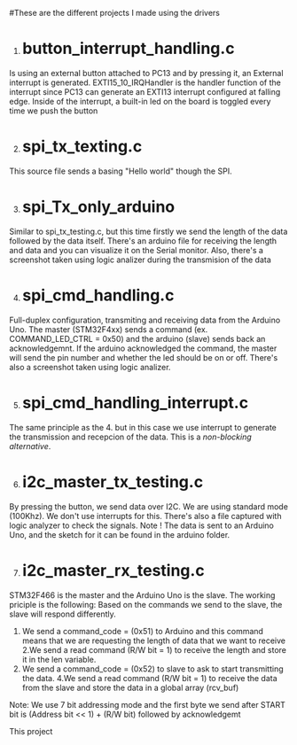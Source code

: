 #These are the different projects I made using the drivers

1. # button_interrupt_handling.c 
Is using an external button attached to PC13 and by pressing it, an External interrupt is generated. EXTI15_10_IRQHandler
is the handler function of the interrupt since PC13 can generate an EXTI13 interrupt configured at falling edge. Inside of the interrupt, a built-in 
led on the board is toggled every time we push the button

2. # spi_tx_texting.c

This source file sends a basing "Hello world" though the SPI.  

3. # spi_Tx_only_arduino

Similar to spi_tx_testing.c, but this time firstly we send the length of the data followed by the data itself. There's an arduino file for receiving 
the length and data and you can visualize it on the Serial monitor. Also, there's a screenshot taken using logic analizer during the transmision
of the data

4. # spi_cmd_handling.c

Full-duplex configuration, transmiting and receiving data from the Arduino Uno. The master (STM32F4xx) sends a command (ex. COMMAND_LED_CTRL = 0x50) 
and the arduino (slave) sends back an acknowledgemnt. If the arduino acknowledged the command, the master will send the pin number and whether the led should be on or off.
There's also a screenshot taken using logic analizer.

5. # spi_cmd_handling_interrupt.c 

The same principle as the 4. but in this case we use interrupt to generate the transmission and recepcion of the data. This is a *non-blocking alternative*.
 
6. # i2c_master_tx_testing.c

By pressing the button, we send data over I2C. We are using standard mode (100Khz). We don't use interrupts for this. There's also a file captured with logic analyzer to check the signals. Note ! The data is sent to an Arduino Uno, and the sketch for it can be found in the arduino folder.

7. # i2c_master_rx_testing.c

STM32F466 is the master and the Arduino Uno is the slave.  The working priciple is the following:
Based on the commands we send to the slave, the slave will respond differently.
1. We send a command_code = (0x51) to Arduino and this command means that we are requesting the length of data that we want to receive
2.We send a read command (R/W bit = 1) to receive the length and store it in the len variable.
3. We send a command_code = (0x52) to slave to ask to start transmitting the data.
4.We send a read command (R/W bit = 1) to receive the data from the slave and store the data in a global array (rcv_buf) 

Note: We use 7 bit addressing mode and the first byte we send after START bit is (Address bit << 1) + (R/W bit) followed by acknowledgemt


This project

